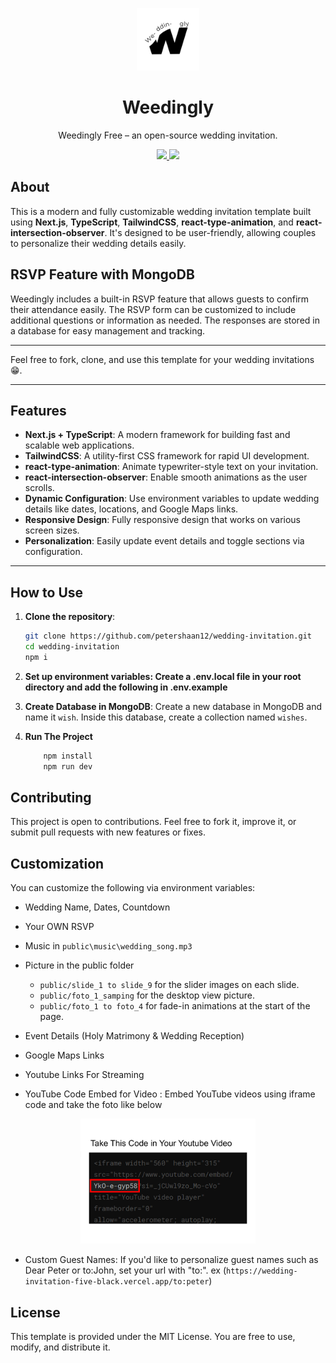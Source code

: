 <p href="#" align="center">
  <img alt=" Weedingly Free – an open-source wedding invitation." src="public/remove_me/logo.png" width="100" >
  <h1 align="center">Weedingly</h1>
</p>

<p align="center">
  Weedingly Free – an open-source wedding invitation.
</p>

<p align="center">
  <a href="https://petershaan.com">
    <img src="https://img.shields.io/badge/author-peter%20shaan-black.svg" />
  </a>
  <a href="https://github.com/petershaan12/Weddingly-Free/blob/main/LICENSE">
    <img src="https://img.shields.io/badge/license-MIT-blue" />
  </a>
</p>

## About

This is a modern and fully customizable wedding invitation template built using **Next.js**, **TypeScript**, **TailwindCSS**, **react-type-animation**, and **react-intersection-observer**. It's designed to be user-friendly, allowing couples to personalize their wedding details easily.

## RSVP Feature with MongoDB

Weedingly includes a built-in RSVP feature that allows guests to confirm their attendance easily. The RSVP form can be customized to include additional questions or information as needed. The responses are stored in a database for easy management and tracking.

---

Feel free to fork, clone, and use this template for your wedding invitations 😁.

---

## Features

- **Next.js + TypeScript**: A modern framework for building fast and scalable web applications.
- **TailwindCSS**: A utility-first CSS framework for rapid UI development.
- **react-type-animation**: Animate typewriter-style text on your invitation.
- **react-intersection-observer**: Enable smooth animations as the user scrolls.
- **Dynamic Configuration**: Use environment variables to update wedding details like dates, locations, and Google Maps links.
- **Responsive Design**: Fully responsive design that works on various screen sizes.
- **Personalization**: Easily update event details and toggle sections via configuration.

---

## How to Use

1. **Clone the repository**:

   ```bash
   git clone https://github.com/petershaan12/wedding-invitation.git
   cd wedding-invitation
   npm i
   ```
2. **Set up environment variables: Create a .env.local file in your root directory and add the following in .env.example**
3. **Create Database in MongoDB**:
   Create a new database in MongoDB and name it `wish`. Inside this database, create a collection named `wishes`.
4. **Run The Project**

   ```bash
       npm install
       npm run dev
   ```

## Contributing

This project is open to contributions. Feel free to fork it, improve it, or submit pull requests with new features or fixes.

## Customization

You can customize the following via environment variables:

* Wedding Name, Dates, Countdown
* Your OWN RSVP
* Music in `public\music\wedding_song.mp3`
* Picture in the public folder

  * `public/slide_1 to slide_9` for the slider images on each slide.
  * `public/foto_1_samping` for the desktop view picture.
  * `public/foto_1 to foto_4` for fade-in animations at the start of the page.
* Event Details (Holy Matrimony & Wedding Reception)
* Google Maps Links
* Youtube Links For Streaming
* YouTube Code Embed for Video : Embed YouTube videos using iframe code and take the foto like below

<p align="center">
<img src="public/remove_me/take_this.png" width="280" height="200" style="margin:auto" />
</p>

* Custom Guest Names: If you'd like to personalize guest names such as Dear Peter or to:John, set your url with "to:".
  ex (`https://wedding-invitation-five-black.vercel.app/to:peter`)

## License

This template is provided under the MIT License. You are free to use, modify, and distribute it.

